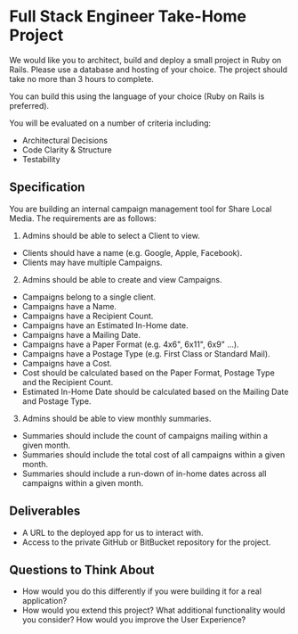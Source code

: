 # Full Stack Engineer Take-Home Project

We would like you to architect, build and deploy a small project in Ruby on Rails. Please use a database and hosting of your choice. The project should take no more than 3 hours to complete.

You can build this using the language of your choice (Ruby on Rails is preferred). 

You will be evaluated on a number of criteria including:

* Architectural Decisions
* Code Clarity & Structure
* Testability

## Specification

You are building an internal campaign management tool for Share Local Media. The requirements are as follows:

1. Admins should be able to select a Client to view.

  * Clients should have a name (e.g. Google, Apple, Facebook).
  * Clients may have multiple Campaigns.
  
2. Admins should be able to create and view Campaigns.

  * Campaigns belong to a single client.
  * Campaigns have a Name.
  * Campaigns have a Recipient Count.
  * Campaigns have an Estimated In-Home date.
  * Campaigns have a Mailing Date.
  * Campaigns have a Paper Format (e.g. 4x6", 6x11", 6x9" ...).
  * Campaigns have a Postage Type (e.g. First Class or Standard Mail).
  * Campaigns have a Cost.
  * Cost should be calculated based on the Paper Format, Postage Type and the Recipient Count.
  * Estimated In-Home Date should be calculated based on the Mailing Date and Postage Type.

3. Admins should be able to view monthly summaries.

  * Summaries should include the count of campaigns mailing within a given month.
  * Summaries should include the total cost of all campaigns within a given month.
  * Summaries should include a run-down of in-home dates across all campaigns within a given month.


## Deliverables

* A URL to the deployed app for us to interact with.
* Access to the private GitHub or BitBucket repository for the project.

## Questions to Think About

* How would you do this differently if you were building it for a real application?
* How would you extend this project? What additional functionality would you consider? How would you improve the User Experience?


